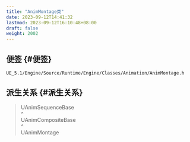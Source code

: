 ```yaml
---
title: "AnimMontage类"
date: 2023-09-12T14:41:32
lastmod: 2023-09-12T16:10:48+08:00
draft: false
weight: 2002
---
```


## 便签 {#便签}

`UE_5.1/Engine/Source/Runtime/Engine/Classes/Animation/AnimMontage.h` <br/>


## 派生关系 {#派生关系}

> UAnimSequenceBase <br/>
> ^ <br/>
> UAnimCompositeBase <br/>
> ^ <br/>
> UAnimMontage <br/>

